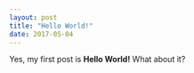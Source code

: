 ```yaml
---
layout: post
title: "Hello World!"
date: 2017-05-04
---
```

Yes, my first post is **Hello World!** What about it?
